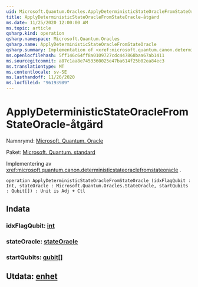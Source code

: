 ```yaml
---
uid: Microsoft.Quantum.Oracles.ApplyDeterministicStateOracleFromStateOracle
title: ApplyDeterministicStateOracleFromStateOracle-åtgärd
ms.date: 11/25/2020 12:00:00 AM
ms.topic: article
qsharp.kind: operation
qsharp.namespace: Microsoft.Quantum.Oracles
qsharp.name: ApplyDeterministicStateOracleFromStateOracle
qsharp.summary: Implementation of <xref:microsoft.quantum.canon.deterministicstateoraclefromstateoracle>.
ms.openlocfilehash: 5ff146c64ff8a0109727cdc447868baa67ab1411
ms.sourcegitcommit: a87c1aa8e7453360025e47ba614f25b02ea84ec3
ms.translationtype: MT
ms.contentlocale: sv-SE
ms.lasthandoff: 11/26/2020
ms.locfileid: "96193989"
---
```

# <a name="applydeterministicstateoraclefromstateoracle-operation"></a>ApplyDeterministicStateOracleFromStateOracle-åtgärd

Namnrymd: [Microsoft. Quantum. Oracle](xref:Microsoft.Quantum.Oracles)

Paket: [Microsoft. Quantum. standard](https://nuget.org/packages/Microsoft.Quantum.Standard)


Implementering av <xref:microsoft.quantum.canon.deterministicstateoraclefromstateoracle> .

```qsharp
operation ApplyDeterministicStateOracleFromStateOracle (idxFlagQubit : Int, stateOracle : Microsoft.Quantum.Oracles.StateOracle, startQubits : Qubit[]) : Unit is Adj + Ctl
```


## <a name="input"></a>Indata

### <a name="idxflagqubit--int"></a>idxFlagQubit: [int](xref:microsoft.quantum.lang-ref.int)




### <a name="stateoracle--stateoracle"></a>stateOracle: [stateOracle](xref:Microsoft.Quantum.Oracles.StateOracle)




### <a name="startqubits--qubit"></a>startQubits: [qubit](xref:microsoft.quantum.lang-ref.qubit)[]





## <a name="output--unit"></a>Utdata: [enhet](xref:microsoft.quantum.lang-ref.unit)

